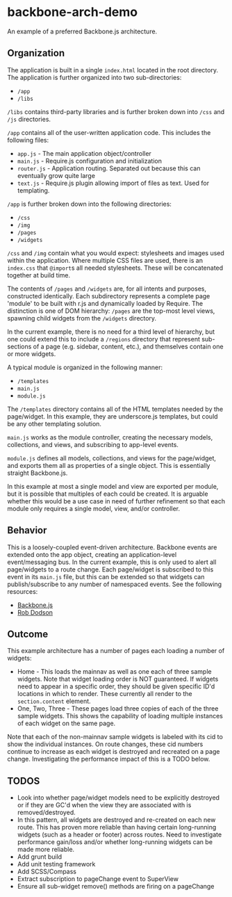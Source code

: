 # backbone-arch-demo

An example of a preferred Backbone.js architecture.

## Organization
The application is built in a single `index.html` located in the root directory. The application is further organized into two sub-directories:

* `/app`
* `/libs`

`/libs` contains third-party libraries and is further broken down into `/css` and `/js` directories.

`/app` contains all of the user-written application code. This includes the following files:

* `app.js` - The main application object/controller
* `main.js` - Require.js configuration and initialization
* `router.js` - Application routing. Separated out because this can eventually grow quite large
* `text.js` - Require.js plugin allowing import of files as text. Used for templating.

`/app` is further broken down into the following directories:

* `/css`
* `/img`
* `/pages`
* `/widgets`

`/css` and `/img` contain what you would expect: stylesheets and images used within the application. Where multiple CSS files are used, there is an `index.css` that `@import`s all needed stylesheets. These will be concatenated together at build time.

The contents of `/pages` and `/widgets` are, for all intents and purposes, constructed identically. Each subdirectory represents a complete page 'module' to be built with r.js and dynamically loaded by Require. The distinction is one of DOM hierarchy: `/pages` are the top-most level views, spawning child widgets from the `/widgets` directory.

In the current example, there is no need for a third level of hierarchy, but one could extend this to include a `/regions` directory that represent sub-sections of a page (e.g. sidebar, content, etc.), and themselves contain one or more widgets.

A typical module is organized in the following manner:

* `/templates`
* `main.js`
* `module.js`

The `/templates` directory contains all of the HTML templates needed by the page/widget. In this example, they are underscore.js templates, but could be any other templating solution.

`main.js` works as the module controller, creating the necessary models, collections, and views, and subscribing to app-level events.

`module.js` defines all models, collections, and views for the page/widget, and exports them all as properties of a single object. This is essentially straight Backbone.js.

In this example at most a single model and view are exported per module, but it is possible that multiples of each could be created. It is arguable whether this would be a use case in need of further refinement so that each module only requires a single model, view, and/or controller.

## Behavior
This is a loosely-coupled event-driven architecture. Backbone events are extended onto the app object, creating an application-level event/messaging bus. In the current example, this is only used to alert all page/widgets to a route change. Each page/widget is subscribed to this event in its `main.js` file, but this can be extended so that widgets can publish/subscribe to any number of namespaced events. See the following resources:

* [Backbone.js](http://backbonejs.org/#Events)
* [Rob Dodson](http://robdodson.me/blog/2012/05/25/backbone-events-framework-communication/)

## Outcome
This example architecture has a number of pages each loading a number of widgets:

* Home - This loads the mainnav as well as one each of three sample widgets. Note that widget loading order is NOT guaranteed. If widgets need to appear in a specific order, they should be given specific ID'd locations in which to render. These currently all render to the `section.content` element.
* One, Two, Three - These pages load three copies of each of the three sample widgets. This shows the capability of loading multiple instances of each widget on the same page.

Note that each of the non-mainnav sample widgets is labeled with its cid to show the individual instances. On route changes, these cid numbers continue to increase as each widget is destroyed and recreated on a page change. Investigating the performance impact of this is a TODO below.

## TODOS
* Look into whether page/widget models need to be explicitly destroyed or if they are GC'd when the view they are associated with is removed/destroyed.
* In this pattern, all widgets are destroyed and re-created on each new route. This has proven more reliable than having certain long-running widgets (such as a header or footer) across routes. Need to investigate performance gain/loss and/or whether long-running widgets can be made more reliable.
* Add grunt build
* Add unit testing framework
* Add SCSS/Compass
* Extract subscription to pageChange event to SuperView
* Ensure all sub-widget remove() methods are firing on a pageChange